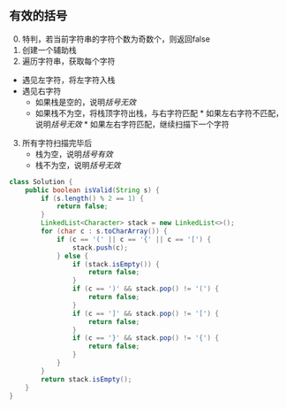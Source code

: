## 有效的括号


0. 特判，若当前字符串的字符个数为奇数个，则返回false
1. 创建一个辅助栈
2. 遍历字符串，获取每个字符
  * 遇见左字符，将左字符入栈
  * 遇见右字符
   	* 如果栈是空的，说明*括号无效*
   	* 如果栈不为空，将栈顶字符出栈，与右字符匹配
     		* 如果左右字符不匹配，说明*括号无效*
     		* 如果左右字符匹配，继续扫描下一个字符
3. 所有字符扫描完毕后
   * 栈为空，说明*括号有效*
   * 栈不为空，说明*括号无效*
 
 
 
~~~java
class Solution {
    public boolean isValid(String s) {
        if (s.length() % 2 == 1) {
            return false;
        }
        LinkedList<Character> stack = new LinkedList<>();
        for (char c : s.toCharArray()) {
            if (c == '(' || c == '{' || c == '[') {
                stack.push(c);
            } else {
                if (stack.isEmpty()) {
                    return false;
                }
                if (c == ')' && stack.pop() != '(') {
                    return false;
                }
                if (c == ']' && stack.pop() != '[') {
                    return false;
                }
                if (c == '}' && stack.pop() != '{') {
                    return false;
                }
            }
        }
        return stack.isEmpty();
    }
}
~~~

